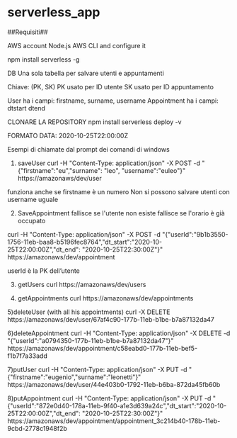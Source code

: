 # serverless_app

##Requisiti##

AWS account
Node.js
AWS CLI and configure it

npm install serverless -g

DB
Una sola tabella per salvare utenti e appuntamenti

Chiave: (PK, SK)
PK usato per ID utente
SK usato per ID appuntamento

User ha i campi: firstname, surname, username
Appointment ha i campi: dtstart dtend

CLONARE LA REPOSITORY
npm install
serverless deploy -v

FORMATO DATA: 2020-10-25T22:00:00Z

Esempi di chiamate dal prompt dei comandi di windows

1) saveUser
curl -H \"Content-Type: application/json\" -X POST -d "{\"firstname\":\"eu\",\"surname\": \"leo\", \"username\":\"euleo\"}" https://amazonaws/dev/user

funziona anche se firstname è un numero
Non si possono salvare utenti con username uguale

2) SaveAppointment
fallisce se l'utente non esiste
fallisce se l'orario è già occupato

curl -H \"Content-Type: application/json\" -X POST -d "{\"userId\":\"9b1b3550-1756-11eb-baa8-b5196fec8764\",\"dt_start\":\"2020-10-25T22:00:00Z\",\"dt_end\": \"2020-10-25T22:30:00Z\"}" https://amazonaws/dev/appointment

userId è la PK dell’utente

3) getUsers
curl https://amazonaws/dev/users

4) getAppointments
curl https://amazonaws/dev/appointments

5)deleteUser (with all his appointments)
curl -X DELETE https://amazonaws/dev/user/67af4c90-177b-11eb-b1be-b7a87132da47

6)deleteAppointment
curl -H \"Content-Type: application/json\" -X DELETE -d "{\"userId\":\"a0794350-177b-11eb-b1be-b7a87132da47\"}" https://amazonaws/dev/appointment/c58eabd0-177b-11eb-bef5-f1b7f7a33add

7)putUser
curl -H \"Content-Type: application/json\" -X PUT -d "{\"firstname\":\"eugenio\",\"surname\":\"leonetti\"}" https://amazonaws/dev/user/44e403b0-1792-11eb-b6ba-872da45fb60b

8)putAppointment
curl -H \"Content-Type: application/json\" -X PUT -d "{\"userId\":\"872e0d40-178a-11eb-9f40-a1e3d639a24c\",\"dt_start\":\"2020-10-25T22:00:00Z\",\"dt_end\": \"2020-10-25T22:30:00Z\"}" https://amazonaws/dev/appointment/appointment_3c214b40-178b-11eb-9cbd-2778c1948f2b
